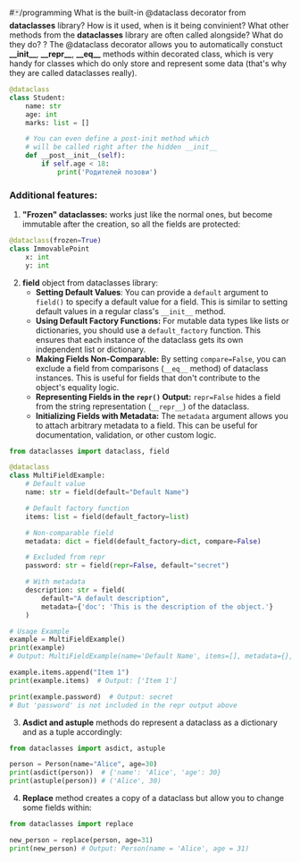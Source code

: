 #🃏/programming
What is the built-in @dataclass decorator from **dataclasses** library? How is it used, when is it being convinient? What other methods from the  **dataclasses** library are often called alongside? What do they do?
?
The @dataclass decorator allows you to automatically constuct **\_\_init\_\_**, **\_\_repr\_\_**, **\_\_eq\_\_** methods within decorated class, which is very handy for classes which do only store and represent some data (that's why they are called dataclasses really).
```python
@dataclass 
class Student:
	name: str
	age: int
	marks: list = []

	# You can even define a post-init method which
	# will be called right after the hidden __init__ 
	def __post__init__(self):
		if self.age < 18:
			print('Родителей позови')
```
### Additional features:
1. **"Frozen" dataclasses:** works just like the normal ones, but become immutable after the creation, so all the fields are protected:
```python
@dataclass(frozen=True)
class ImmovablePoint
	x: int
	y: int
```
2. **field** object from dataclasses library:
	- **Setting Default Values**: You can provide a `default` argument to `field()` to specify a default value for a field. This is similar to setting default values in a regular class's `__init__` method.
	- **Using Default Factory Functions:** For mutable data types like lists or dictionaries, you should use a `default_factory` function. This ensures that each instance of the dataclass gets its own independent list or dictionary.
	- **Making Fields Non-Comparable:** By setting `compare=False`, you can exclude a field from comparisons (`__eq__` method) of dataclass instances. This is useful for fields that don't contribute to the object's equality logic.
	- **Representing Fields in the `repr()` Output:** `repr=False` hides a field from the string representation (`__repr__`) of the dataclass.
	- **Initializing Fields with Metadata:** The `metadata` argument allows you to attach arbitrary metadata to a field. This can be useful for documentation, validation, or other custom logic.
```python
from dataclasses import dataclass, field

@dataclass
class MultiFieldExample:
    # Default value
    name: str = field(default="Default Name")

    # Default factory function
    items: list = field(default_factory=list)

    # Non-comparable field
    metadata: dict = field(default_factory=dict, compare=False)

    # Excluded from repr
    password: str = field(repr=False, default="secret")

    # With metadata
    description: str = field(
        default="A default description", 
        metadata={'doc': 'This is the description of the object.'}
    )

# Usage Example
example = MultiFieldExample()
print(example)
# Output: MultiFieldExample(name='Default Name', items=[], metadata={}, description='A default description')

example.items.append("Item 1")
print(example.items)  # Output: ['Item 1']

print(example.password)  # Output: secret 
# But 'password' is not included in the repr output above
```
3. **Asdict and astuple** methods do represent a dataclass as a dictionary and as a tuple accordingly:
```python
from dataclasses import asdict, astuple

person = Person(name="Alice", age=30)
print(asdict(person))  # {'name': 'Alice', 'age': 30}
print(astuple(person)) # ('Alice', 30)
```
4. **Replace** method creates a copy of a dataclass but allow you to change some fields within:
```python
from dataclasses import replace

new_person = replace(person, age=31)
print(new_person) # Output: Person(name = 'Alice', age = 31)
```
<!--SR:!2025-02-16,106,290-->